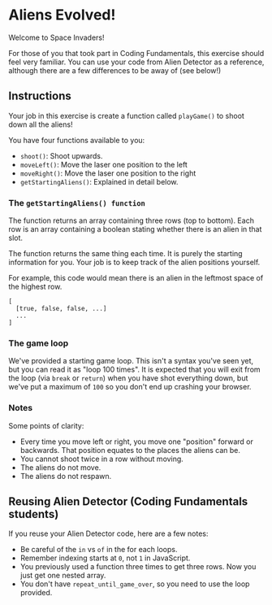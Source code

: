 # Aliens Evolved!

Welcome to Space Invaders!

For those of you that took part in Coding Fundamentals, this exercise should feel very familiar. You can use your code from Alien Detector as a reference, although there are a few differences to be away of (see below!)

## Instructions

Your job in this exercise is create a function called `playGame()` to shoot down all the aliens!

You have four functions available to you:

- `shoot()`: Shoot upwards.
- `moveLeft()`: Move the laser one position to the left
- `moveRight()`: Move the laser one position to the right
- `getStartingAliens()`: Explained in detail below.

### The `getStartingAliens() function`

The function returns an array containing three rows (top to bottom).
Each row is an array containing a boolean stating whether there is an alien in that slot.

The function returns the same thing each time.
It is purely the starting information for you.
Your job is to keep track of the alien positions yourself.

For example, this code would mean there is an alien in the leftmost space of the highest row.

```
[
  [true, false, false, ...]
  ...
]
```

### The game loop

We've provided a starting game loop. This isn't a syntax you've seen yet, but you can read it as "loop 100 times".
It is expected that you will exit from the loop (via `break` or `return`) when you have shot everything down, but we've put a maximum of `100` so you don't end up crashing your browser.

### Notes

Some points of clarity:

- Every time you move left or right, you move one "position" forward or backwards. That position equates to the places the aliens can be.
- You cannot shoot twice in a row without moving.
- The aliens do not move.
- The aliens do not respawn.

## Reusing Alien Detector (Coding Fundamentals students)

If you reuse your Alien Detector code, here are a few notes:

- Be careful of the `in` vs `of` in the for each loops.
- Remember indexing starts at `0`, not `1` in JavaScript.
- You previously used a function three times to get three rows. Now you just get one nested array.
- You don't have `repeat_until_game_over`, so you need to use the loop provided.
